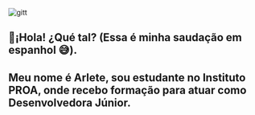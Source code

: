![gitt](https://user-images.githubusercontent.com/81167437/114325179-1ab2cf80-9b05-11eb-8c0a-fdb2740e5f0b.png)






## 🔵¡Hola! ¿Qué tal? (Essa é minha saudação em espanhol 😅).

## Meu nome é Arlete, sou estudante no Instituto PROA, onde recebo formação para atuar como Desenvolvedora Júnior.
